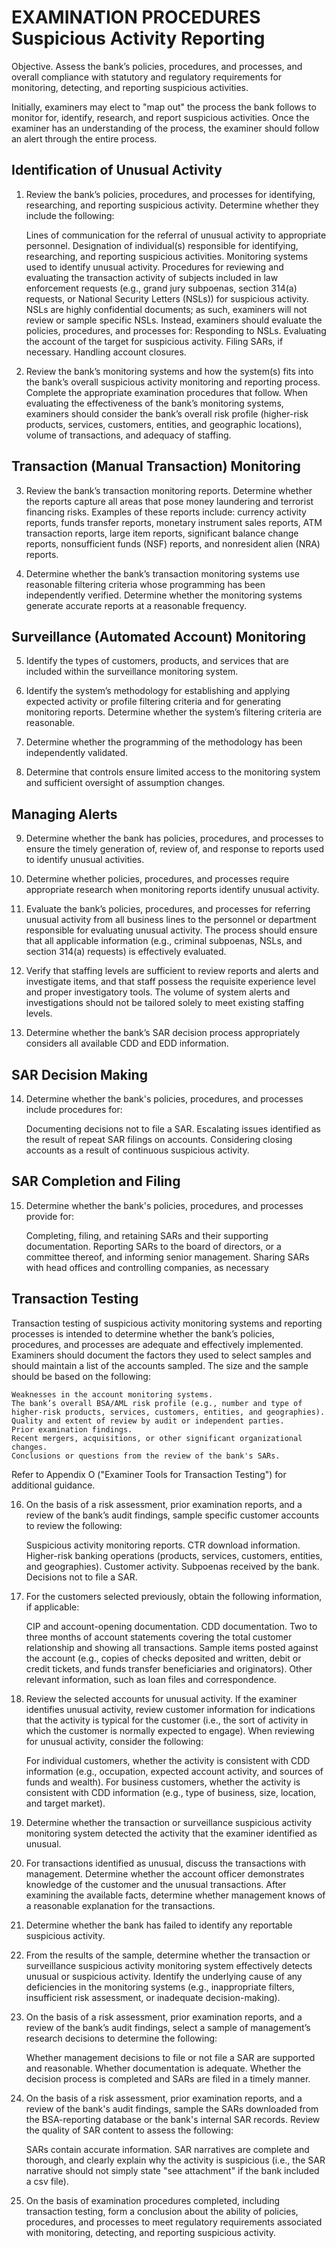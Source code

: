 # EXAMINATION PROCEDURES Suspicious Activity Reporting

Objective. Assess the bank’s policies, procedures, and processes, and overall compliance with statutory and regulatory requirements for monitoring, detecting, and reporting suspicious activities.

Initially, examiners may elect to "map out" the process the bank follows to monitor for, identify, research, and report suspicious activities. Once the examiner has an understanding of the process, the examiner should follow an alert through the entire process.

## Identification of Unusual Activity

1. Review the bank’s policies, procedures, and processes for identifying, researching, and reporting suspicious activity. Determine whether they include the following:

    Lines of communication for the referral of unusual activity to appropriate personnel.
    Designation of individual(s) responsible for identifying, researching, and reporting suspicious activities.
    Monitoring systems used to identify unusual activity.
    Procedures for reviewing and evaluating the transaction activity of subjects included in law enforcement requests (e.g., grand jury subpoenas, section 314(a) requests, or National Security Letters (NSLs)) for suspicious activity. NSLs are highly confidential documents; as such, examiners will not review or sample specific NSLs. Instead, examiners should evaluate the policies, procedures, and processes for:
        Responding to NSLs.
        Evaluating the account of the target for suspicious activity.
        Filing SARs, if necessary.
        Handling account closures.

2. Review the bank’s monitoring systems and how the system(s) fits into the bank’s overall suspicious activity monitoring and reporting process. Complete the appropriate examination procedures that follow. When evaluating the effectiveness of the bank’s monitoring systems, examiners should consider the bank’s overall risk profile (higher-risk products, services, customers, entities, and geographic locations), volume of transactions, and adequacy of staffing.

## Transaction (Manual Transaction) Monitoring

3. Review the bank’s transaction monitoring reports. Determine whether the reports capture all areas that pose money laundering and terrorist financing risks. Examples of these reports include: currency activity reports, funds transfer reports, monetary instrument sales reports, ATM transaction reports, large item reports, significant balance change reports, nonsufficient funds (NSF) reports, and nonresident alien (NRA) reports.

4. Determine whether the bank’s transaction monitoring systems use reasonable filtering criteria whose programming has been independently verified. Determine whether the monitoring systems generate accurate reports at a reasonable frequency.

## Surveillance (Automated Account) Monitoring

5. Identify the types of customers, products, and services that are included within the surveillance monitoring system.

6. Identify the system’s methodology for establishing and applying expected activity or profile filtering criteria and for generating monitoring reports. Determine whether the system’s filtering criteria are reasonable.

7. Determine whether the programming of the methodology has been independently validated.

8. Determine that controls ensure limited access to the monitoring system and sufficient oversight of assumption changes.

## Managing Alerts

9. Determine whether the bank has policies, procedures, and processes to ensure the timely generation of, review of, and response to reports used to identify unusual activities.

10. Determine whether policies, procedures, and processes require appropriate research when monitoring reports identify unusual activity.

11. Evaluate the bank’s policies, procedures, and processes for referring unusual activity from all business lines to the personnel or department responsible for evaluating unusual activity. The process should ensure that all applicable information (e.g., criminal subpoenas, NSLs, and section 314(a) requests) is effectively evaluated.

12. Verify that staffing levels are sufficient to review reports and alerts and investigate items, and that staff possess the requisite experience level and proper investigatory tools. The volume of system alerts and investigations should not be tailored solely to meet existing staffing levels.

13. Determine whether the bank’s SAR decision process appropriately considers all available CDD and EDD information.

## SAR Decision Making

14. Determine whether the bank's policies, procedures, and processes include procedures for:

    Documenting decisions not to file a SAR.
    Escalating issues identified as the result of repeat SAR filings on accounts.
    Considering closing accounts as a result of continuous suspicious activity.

## SAR Completion and Filing

15. Determine whether the bank's policies, procedures, and processes provide for:

    Completing, filing, and retaining SARs and their supporting documentation.
    Reporting SARs to the board of directors, or a committee thereof, and informing senior management.
    Sharing SARs with head offices and controlling companies, as necessary

## Transaction Testing

Transaction testing of suspicious activity monitoring systems and reporting processes is intended to determine whether the bank’s policies, procedures, and processes are adequate and effectively implemented. Examiners should document the factors they used to select samples and should maintain a list of the accounts sampled. The size and the sample should be based on the following:

    Weaknesses in the account monitoring systems.
    The bank’s overall BSA/AML risk profile (e.g., number and type of higher-risk products, services, customers, entities, and geographies).
    Quality and extent of review by audit or independent parties.
    Prior examination findings.
    Recent mergers, acquisitions, or other significant organizational changes.
    Conclusions or questions from the review of the bank's SARs.

Refer to Appendix O ("Examiner Tools for Transaction Testing") for additional guidance.

16. On the basis of a risk assessment, prior examination reports, and a review of the bank’s audit findings, sample specific customer accounts to review the following:

    Suspicious activity monitoring reports.
    CTR download information.
    Higher-risk banking operations (products, services, customers, entities, and geographies).
    Customer activity.
    Subpoenas received by the bank.
    Decisions not to file a SAR.

17. For the customers selected previously, obtain the following information, if applicable:

    CIP and account-opening documentation.
    CDD documentation.
    Two to three months of account statements covering the total customer relationship and showing all transactions.
    Sample items posted against the account (e.g., copies of checks deposited and written, debit or credit tickets, and funds transfer beneficiaries and originators).
    Other relevant information, such as loan files and correspondence.

18. Review the selected accounts for unusual activity. If the examiner identifies unusual activity, review customer information for indications that the activity is typical for the customer (i.e., the sort of activity in which the customer is normally expected to engage). When reviewing for unusual activity, consider the following:

    For individual customers, whether the activity is consistent with CDD information (e.g., occupation, expected account activity, and sources of funds and wealth).
    For business customers, whether the activity is consistent with CDD information (e.g., type of business, size, location, and target market).

19. Determine whether the transaction or surveillance suspicious activity monitoring system detected the activity that the examiner identified as unusual.

20. For transactions identified as unusual, discuss the transactions with management. Determine whether the account officer demonstrates knowledge of the customer and the unusual transactions. After examining the available facts, determine whether management knows of a reasonable explanation for the transactions.

21. Determine whether the bank has failed to identify any reportable suspicious activity.

22. From the results of the sample, determine whether the transaction or surveillance suspicious activity monitoring system effectively detects unusual or suspicious activity. Identify the underlying cause of any deficiencies in the monitoring systems (e.g., inappropriate filters, insufficient risk assessment, or inadequate decision-making).

23. On the basis of a risk assessment, prior examination reports, and a review of the bank’s audit findings, select a sample of management’s research decisions to determine the following:

    Whether management decisions to file or not file a SAR are supported and reasonable.
    Whether documentation is adequate.
    Whether the decision process is completed and SARs are filed in a timely manner.

24. On the basis of a risk assessment, prior examination reports, and a review of the bank's audit findings, sample the SARs downloaded from the BSA-reporting database or the bank's internal SAR records. Review the quality of SAR content to assess the following:

    SARs contain accurate information.
    SAR narratives are complete and thorough, and clearly explain why the activity is suspicious (i.e., the SAR narrative should not simply state "see attachment" if the bank included a csv file).

25. On the basis of examination procedures completed, including transaction testing, form a conclusion about the ability of policies, procedures, and processes to meet regulatory requirements associated with monitoring, detecting, and reporting suspicious activity.
